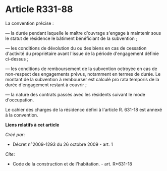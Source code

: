 # Article R331-88

La convention précise : 

― la durée pendant laquelle le maître d'ouvrage s'engage à maintenir sous le statut de résidence le bâtiment bénéficiant de
la subvention ; 

― les conditions de dévolution du ou des biens en cas de cessation d'activité du propriétaire avant l'issue de la période
d'engagement définie ci-dessus ; 

― les conditions de remboursement de la subvention octroyée en cas de non-respect des engagements prévus, notamment en termes
de durée. Le montant de la subvention à rembourser est calculé pro rata temporis de la durée d'engagement restant à
couvrir ; 

― la nature des contrats passés avec les résidents suivant le mode d'occupation. 

Le cahier des charges de la résidence défini à l'article R. 631-18 est annexé à la convention.

**Liens relatifs à cet article**

_Créé par_:

  - Décret n°2009-1293 du 26 octobre 2009 - art. 1

_Cite_:

  - Code de la construction et de l'habitation. - art. R*631-18

